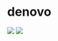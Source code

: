 # denovo



<img src="https://img.shields.io/badge/HTML5-E34F26?style=flat&logo=appveyor=HTML5&logoColor=white"> 
<img src="https://img.shields.io/badge/REACT-61DAFB?style=flat&logo=appveyor=React&logoColor=white">
